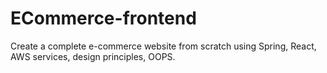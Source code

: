 # ECommerce-frontend
Create a complete e-commerce website from scratch using Spring, React, AWS services, design principles, OOPS.
